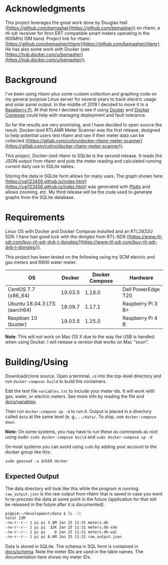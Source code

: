 # Acknowledgments  

This project leverages the great work done by Douglas Hall ([https://github.com/bemasher](https://github.com/bemasher)) on rtlamr, a rtl-sdr receiver for Itron ERT compatible smart meters operating in the 900MHz ISM band.  Project link for rtlamr:  [https://github.com/bemasher/rtlamr](https://github.com/bemasher/rtlamr).  He has also some work with Docker (see [https://hub.docker.com/u/bemasher](https://hub.docker.com/u/bemasher)).

# Background

I've been using rtlamr plus some custom collection and graphing code on my general purpose Linux server for several years to track electric usage and solar panel output.  In the middle of 2019 I decided to move it to a [Raspberry Pi](https://www.raspberrypi.org/).  At that time I decided to see if using [Docker](https://www.docker.com/) and [Docker Compose](https://docs.docker.com/compose/) could help with managing deployment and fault tolerance.

So far the results are very promising, and I have decided to open source the result.  Docker-ized RTLAMR Meter Scanner was the first release, designed to help potential users test rtlamr and see if their meter data can be collected ([https://gitlab.com/colinv/docker-rtlamr-meter-scanner](https://gitlab.com/colinv/docker-rtlamr-meter-scanner)). 

This project, Docker-ized rtlamr to SQLite is the second release.  It reads the JSON output from rtlamr and puts the meter reading and calculated running current daily use in SQLite tables.  

Storing the data in SQLite form allows for many uses.  The graph shown here [https://val123456.github.io/index.html](https://val123456.github.io/index.html) was generated with [Plotly](https://plot.ly/) and allows zooming, etc.  My third release will be the code used to generate graphs from the SQLite database.

# Requirements 

Linux OS with Docker and Docker Compose installed and an RTL2832U SDR.  I have had good luck with the dongles from RTL-SDR ([https://www.rtl-sdr.com/buy-rtl-sdr-dvb-t-dongles/](https://www.rtl-sdr.com/buy-rtl-sdr-dvb-t-dongles/)).

This project has been tested on the following using my SCM electric and gas meters and R900 water meter:



| OS  | Docker | Docker Compose |Hardware| 
| ------------- | ------------- |------------|---------|
| CentOS 7.7 (x86_64)|19.03.5|1.18.0|Dell PowerEdge T20|
|Ubuntu 18.04.3 LTS (aarch64)|18.09.7|1.17.1|Raspberry Pi 3 B+|
|Raspbian 10 (buster)|19.03.5|1.25.0|Raspberry Pi 4 B|


**Note**: This will not work on Mac OS X due to the way the USB is handled when using Docker.  I will release a version that works on Mac "soon".

# Building/Using
Download/clone source.  Open a terminal, `cd` into the top-level directory and run `docker-compose build` to build the containers.  

Edit the text file `variables.txt` to include your meter ids.  It will work with gas, water, or electric meters.  See more info by reading the file and [docs/variables](docs/variables.md).

Then run `docker-compose up -d` to run it.  Output is placed in a directory called `data` at the same level (e. g., `../data/`.  To stop, use `docker-compose down`.

**Note:** On some systems, you may have to run these as commands as root using sudo: `sudo docker-compose build` and `sudo docker-compose up -d`


On most systems you can avoid using `sudo` by adding your account to the docker group like this:

`sudo gpasswd -a $USER docker`

## Expected Output

The data directory will look like this while the program is running.  `raw_output.json` is the raw output from rtlamr that is saved in case you want to re-process the data at some point in the future (application for that will be released in the future after it is documented).


```bash
pi@pi4:~/development/data $ ls -lh
total 13M
-rw-r--r-- 1 pi pi 5.8M Jan 25 11:31 meters.db
-rw-r--r-- 1 pi pi  32K Jan 25 11:31 meters.db-shm
-rw-r--r-- 1 pi pi    0 Jan 25 11:31 meters.db-wal
-rw-r--r-- 1 pi pi 6.6M Jan 25 11:31 raw_output.json
```

Data is stored in SQLite.  The schema in SQL form is contained in [docs/schema](docs/schema.md).  Note the meter IDs are used in the table names.  The documentation here shows my meter IDs.
 